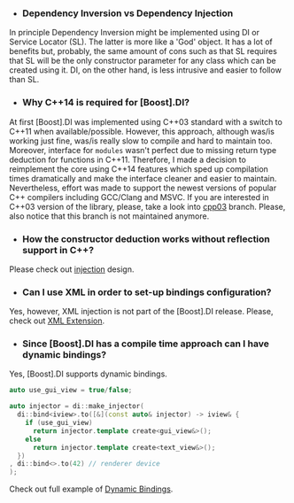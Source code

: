 * ### Dependency Inversion vs Dependency Injection
In principle Dependency Inversion might be implemented using DI or Service Locator (SL).
The latter is more like a 'God' object. It has a lot of benefits but, probably, the same
amount of cons such as that SL requires that SL will be the only constructor parameter for any class which can be created using it.
DI, on the other hand, is less intrusive and easier to follow than SL.

>

* ### Why C++14 is required for [Boost].DI?
At first [Boost].DI was implemented using C++03 standard with a switch to C++11 when available/possible.
However, this approach, although was/is working just fine, was/is really slow to compile and hard to maintain too.
Moreover, interface for `modules` wasn't perfect due to missing return type deduction for functions in C++11.
Therefore, I made a decision to reimplement the core using C++14 features which sped up compilation times dramatically
and make the interface cleaner and easier to maintain. Nevertheless, effort was made to support the newest versions of
popular C++ compilers including GCC/Clang and MSVC. If you are interested in C++03 version of the library, please, take
a look into [cpp03](https://github.com/boost-experimental/di/tree/cpp03) branch. Please, also notice that this
branch is not maintained anymore.

>

* ### How the constructor deduction works without reflection support in C++?
Please check out [injection](overview.md#nutshell) design.

>

* ### Can I use XML in order to set-up bindings configuration?
Yes, however, XML injection is not part of the [Boost].DI release.
Please, check out [XML Extension](extensions.md#xml-injection).

>

* ### Since [Boost].DI has a compile time approach can I have dynamic bindings?
Yes, [Boost].DI supports dynamic bindings.

```cpp
auto use_gui_view = true/false;

auto injector = di::make_injector(
  di::bind<iview>.to([&](const auto& injector) -> iview& {
    if (use_gui_view)
      return injector.template create<gui_view&>();
    else
      return injector.template create<text_view&>();
  })
, di::bind<>.to(42) // renderer device
);
```

Check out full example of [Dynamic Bindings](examples.md#dynamic-bindings).
